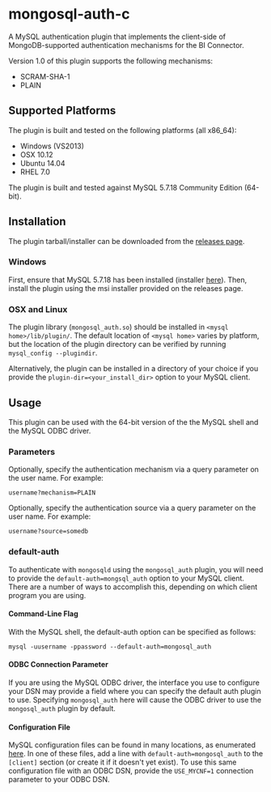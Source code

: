 # mongosql-auth-c
A MySQL authentication plugin that implements the client-side of MongoDB-supported authentication mechanisms for the BI Connector.

Version 1.0 of this plugin supports the following mechanisms:

- SCRAM-SHA-1
- PLAIN

## Supported Platforms

The plugin is built and tested on the following platforms (all x86\_64):

- Windows (VS2013)
- OSX 10.12
- Ubuntu 14.04
- RHEL 7.0

The plugin is built and tested against MySQL 5.7.18 Community Edition (64-bit).

## Installation

The plugin tarball/installer can be downloaded from the [releases page](https://github.com/mongodb/mongosql-auth-c/releases).

### Windows

First, ensure that MySQL 5.7.18 has been installed (installer [here](https://dev.mysql.com/downloads/file/?id=470091)).
Then, install the plugin using the msi installer provided on the releases page.

### OSX and Linux

The plugin library (`mongosql_auth.so`) should be installed in `<mysql home>/lib/plugin/`.
The default location of `<mysql home>` varies by platform, but the location of the plugin directory can be verified by running `mysql_config --plugindir`.

Alternatively, the plugin can be installed in a directory of your choice if you provide the `plugin-dir=<your_install_dir>` option to your MySQL client.

## Usage

This plugin can be used with the 64-bit version of the the MySQL shell and the MySQL ODBC driver.

### Parameters

Optionally, specify the authentication mechanism via a query parameter on the user name.
For example:

```
username?mechanism=PLAIN
```

Optionally, specify the authentication source via a query parameter on the user name.
For example:

```
username?source=somedb
```

### default-auth

To authenticate with `mongosqld` using the `mongosql_auth` plugin, you will need to provide the `default-auth=mongsql_auth` option to your MySQL client.
There are a number of ways to accomplish this, depending on which client program you are using.

#### Command-Line Flag

With the MySQL shell, the default-auth option can be specified as follows:

```
mysql -uusername -ppassword --default-auth=mongosql_auth
```

#### ODBC Connection Parameter

If you are using the MySQL ODBC driver, the interface you use to configure your DSN may provide a field where you can specify the default auth plugin to use.
Specifying `mongosql_auth` here will cause the ODBC driver to use the `mongosql_auth` plugin by default.

#### Configuration File

MySQL configuration files can be found in many locations, as enumerated [here](https://dev.mysql.com/doc/refman/5.7/en/option-files.html).
In one of these files, add a line with `default-auth=mongosql_auth` to the `[client]` section (or create it if it doesn't yet exist).
To use this same configuration file with an ODBC DSN, provide the `USE_MYCNF=1` connection parameter to your ODBC DSN.
